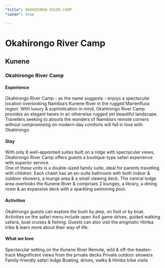```yaml
---
"title": OKAHIRONGO RIVER CAMP
"canon": true

---
```


# Okahirongo River Camp
## Kunene
### Okahirongo River Camp

#### Experience
Okahirongo River Camp - as the name suggests - enjoys a spectacular location overlooking Namibia’s Kunene River in the rugged Marienfluss region.
With luxury &amp; sophistication in mind, Okahirongo River Camp provides an elegant haven in an otherwise rugged yet beautiful landscape.
Travellers seeking to absorb the wonders of Namibia’s remote corners without compromising on modern-day comforts will fall in love with Okahirongo.

#### Stay
With only 6 well-appointed suites built on a ridge with spectacular views, Okahirongo River Camp offers guests a boutique-type safari experience with superior service.  
One of these units is a double-sized family suite, ideal for parents travelling with children.
Each chalet has an en-suite bathroom with both indoor &amp; outdoor showers, a lounge area &amp; a small viewing deck.
The central lodge area overlooks the Kunene River &amp; comprises 2 lounges, a library, a dining room &amp; an expansive deck with a sparkling swimming pool.

#### Activities
Okahirongo guests can explore the bush by jeep, on foot or by boat.  Activities on the safari menu include open 4x4 game drives, guided walking safaris, boat cruises &amp; fishing.
Guests can also visit the enigmatic Himba tribe &amp; learn more about their way of life.


#### What we love
Spectacular setting on the Kunene River
Remote, wild &amp; off-the-beaten-track
Magnificent views from the private decks
Private outdoor showers
Family-friendly safari lodge
Boating, drives, walks &amp; Himba tribe visits